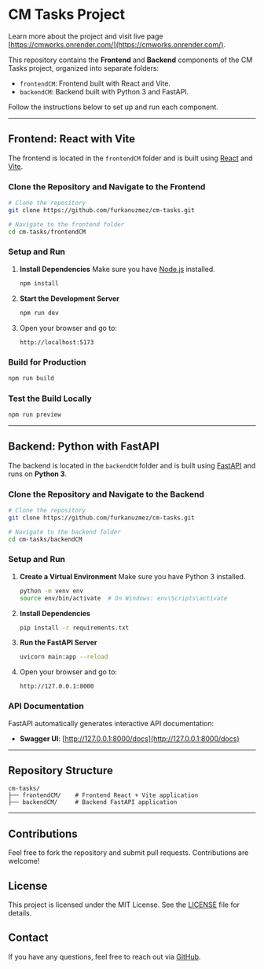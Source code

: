 # CM Tasks Project

Learn more about the project and visit live page [https://cmworks.onrender.com/](https://cmworks.onrender.com/).

This repository contains the **Frontend** and **Backend** components of the CM Tasks project, organized into separate folders:
- `frontendCM`: Frontend built with React and Vite.
- `backendCM`: Backend built with Python 3 and FastAPI.

Follow the instructions below to set up and run each component.

---

## **Frontend**: React with Vite

The frontend is located in the `frontendCM` folder and is built using [React](https://reactjs.org/) and [Vite](https://vitejs.dev/).

### **Clone the Repository and Navigate to the Frontend**
```bash
# Clone the repository
git clone https://github.com/furkanuzmez/cm-tasks.git

# Navigate to the frontend folder
cd cm-tasks/frontendCM
```

### **Setup and Run**

1. **Install Dependencies**
   Make sure you have [Node.js](https://nodejs.org/) installed.
   ```bash
   npm install
   ```

2. **Start the Development Server**
   ```bash
   npm run dev
   ```

3. Open your browser and go to:
   ```
   http://localhost:5173
   ```

### **Build for Production**
```bash
npm run build
```

### **Test the Build Locally**
```bash
npm run preview
```

---

## **Backend**: Python with FastAPI

The backend is located in the `backendCM` folder and is built using [FastAPI](https://fastapi.tiangolo.com/) and runs on **Python 3**.

### **Clone the Repository and Navigate to the Backend**
```bash
# Clone the repository
git clone https://github.com/furkanuzmez/cm-tasks.git

# Navigate to the backend folder
cd cm-tasks/backendCM
```

### **Setup and Run**

1. **Create a Virtual Environment**
   Make sure you have Python 3 installed.
   ```bash
   python -m venv env
   source env/bin/activate  # On Windows: env\Scripts\activate
   ```

2. **Install Dependencies**
   ```bash
   pip install -r requirements.txt
   ```

3. **Run the FastAPI Server**
   ```bash
   uvicorn main:app --reload
   ```

4. Open your browser and go to:
   ```
   http://127.0.0.1:8000
   ```

### **API Documentation**
FastAPI automatically generates interactive API documentation:
- **Swagger UI**: [http://127.0.0.1:8000/docs](http://127.0.0.1:8000/docs)


---

## **Repository Structure**
```
cm-tasks/
├── frontendCM/    # Frontend React + Vite application
├── backendCM/     # Backend FastAPI application
```

---

## **Contributions**
Feel free to fork the repository and submit pull requests. Contributions are welcome!

## **License**
This project is licensed under the MIT License. See the [LICENSE](LICENSE) file for details.

## **Contact**
If you have any questions, feel free to reach out via [GitHub](https://github.com/furkanuzmez).
